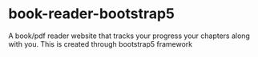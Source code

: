 # book-reader-bootstrap5
A book/pdf reader website that tracks your progress your chapters along with you. This is created through bootstrap5 framework 
